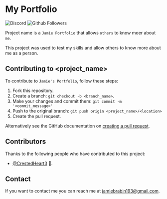 # My Portfolio

<!--- These are examples. See https://shields.io for others or to customize this set of shields. You might want to include dependencies, project status and licence info here --->
<a src="https://discord.gg/qpVXBNryuM">![Discord](https://img.shields.io/discord/975420390081978390)</a>
![Github Followers](https://img.shields.io/github/followers/CrestedHeart3)

Project name is a `Jamie Portfolio` that allows `others` to know moer about `me`.

This project was used to test my skills and allow others to know more about me as a person.

## Contributing to <project_name>
To contribute to `Jamie's Portfolio`, follow these steps:

1. Fork this repository.
2. Create a branch: `git checkout -b <branch_name>`.
3. Make your changes and commit them: `git commit -m '<commit_message>'`
4. Push to the original branch: `git push origin <project_name>/<location>`
5. Create the pull request.

Alternatively see the GitHub documentation on [creating a pull request](https://help.github.com/en/github/collaborating-with-issues-and-pull-requests/creating-a-pull-request).

## Contributors

Thanks to the following people who have contributed to this project:

* [@CrestedHeart3](https://github.com/CrestedHeart3) 📖.

## Contact

If you want to contact me you can reach me at <jamiebrabin193@gmail.com>.
